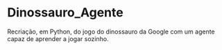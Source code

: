 # Dinossauro_Agente
Recriação, em Python, do jogo do dinossauro da Google com um agente capaz de aprender a jogar sozinho.
